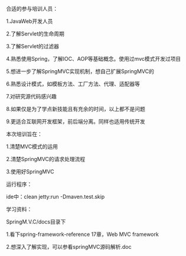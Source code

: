 合适的参与培训人员：

1.JavaWeb开发人员

2.了解Servlet的生命周期

3.了解Servlet的过滤器

4.熟悉使用Spring，了解IOC、AOP等基础概念。使用过mvc模式开发过项目

5.想进一步了解SpringMVC实现机制，想自己扩展SpringMVC的

6.熟悉设计模式，如模板方法、工厂方法、代理、适配器等

7.对研究源代码感兴趣

8.如果仅是为了学点新技能且有充余的时间，以上都不是问题

9.更适合互联网开发框架，前后端分离。同样也适用传统开发

本次培训旨在：

1.清楚MVC模式的运用

2.清楚SpringMVC的请求处理流程

3.使用好SpringMVC

运行程序：

ide中：clean jetty:run -Dmaven.test.skip

学习资料：

SpringM.V.C/docs目录下

1.看下spring-framework-reference 17章，Web MVC framework

2.想深入了解实现，可以参看springMVC源码解析.doc
